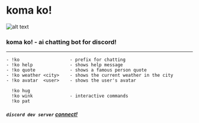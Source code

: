 # koma ko!
![alt text](https://cdn.discordapp.com/avatars/983104184595398676/b36a3b2a8d913d3da1b543a5ac6dcc59.webp?size=512)
### **koma ko!** - ai chatting bot for discord!



____
```
- !ko                   - prefix for chatting
- !ko help              - shows help message
- !ko quote             - shows a famous person quote
- !ko weather <city>    - shows the current weather in the city
- !ko avatar  <user>    - shows the user's avatar
    
  !ko hug
  !ko wink              - interactive commands
  !ko pat
```
##### ```discord dev server```  [connect!](https://discord.gg/DrJckugB3S)
